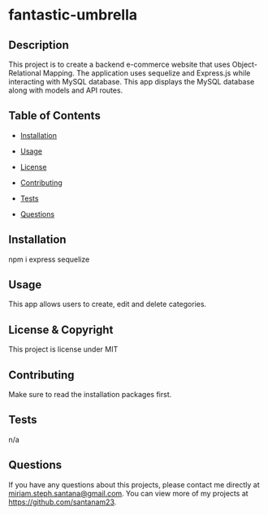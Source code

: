 # fantastic-umbrella
  
  ## Description 
  This project is to create a backend e-commerce website that uses Object-Relational Mapping. The application uses sequelize and Express.js while interacting with MySQL database. This app displays the MySQL database along with models and API routes.
  ## Table of Contents
  * [Installation](#installation)

  * [Usage](#usage)

  * [License](#license)

  * [Contributing](#contributing)

  * [Tests](#tests)
  
  * [Questions](#questions)
  
  ## Installation 
  npm i express sequelize

  ## Usage 
  This app allows users to create, edit and delete categories.

  ## License & Copyright
  This project is license under MIT

  ## Contributing 
  Make sure to read the installation packages first.

  ## Tests
  n/a
  
  ## Questions
  If you have any questions about this projects, please contact me directly at miriam.steph.santana@gmail.com. You can view more of my projects at https://github.com/santanam23.
  